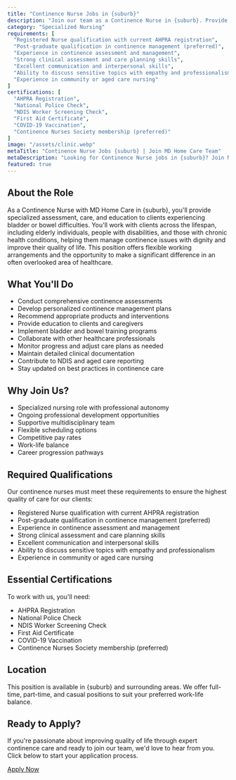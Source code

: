 ```yaml
---
title: "Continence Nurse Jobs in {suburb}"
description: "Join our team as a Continence Nurse in {suburb}. Provide specialized assessment, care, and education to help clients manage continence issues with dignity and confidence."
category: "Specialized Nursing"
requirements: [
  "Registered Nurse qualification with current AHPRA registration",
  "Post-graduate qualification in continence management (preferred)",
  "Experience in continence assessment and management",
  "Strong clinical assessment and care planning skills",
  "Excellent communication and interpersonal skills",
  "Ability to discuss sensitive topics with empathy and professionalism",
  "Experience in community or aged care nursing"
]
certifications: [
  "AHPRA Registration",
  "National Police Check",
  "NDIS Worker Screening Check",
  "First Aid Certificate",
  "COVID-19 Vaccination",
  "Continence Nurses Society membership (preferred)"
]
image: "/assets/clinic.webp"
metaTitle: "Continence Nurse Jobs {suburb} | Join MD Home Care Team"
metaDescription: "Looking for Continence Nurse jobs in {suburb}? Join MD Home Care's specialized nursing team. Provide expert continence care with flexible hours and competitive rates."
featured: true
---
```


## About the Role

As a Continence Nurse with MD Home Care in {suburb}, you'll provide specialized assessment, care, and education to clients experiencing bladder or bowel difficulties. You'll work with clients across the lifespan, including elderly individuals, people with disabilities, and those with chronic health conditions, helping them manage continence issues with dignity and improve their quality of life. This position offers flexible working arrangements and the opportunity to make a significant difference in an often overlooked area of healthcare.

## What You'll Do

- Conduct comprehensive continence assessments
- Develop personalized continence management plans
- Recommend appropriate products and interventions
- Provide education to clients and caregivers
- Implement bladder and bowel training programs
- Collaborate with other healthcare professionals
- Monitor progress and adjust care plans as needed
- Maintain detailed clinical documentation
- Contribute to NDIS and aged care reporting
- Stay updated on best practices in continence care

## Why Join Us?

- Specialized nursing role with professional autonomy
- Ongoing professional development opportunities
- Supportive multidisciplinary team
- Flexible scheduling options
- Competitive pay rates
- Work-life balance
- Career progression pathways

## Required Qualifications

Our continence nurses must meet these requirements to ensure the highest quality of care for our clients:

- Registered Nurse qualification with current AHPRA registration
- Post-graduate qualification in continence management (preferred)
- Experience in continence assessment and management
- Strong clinical assessment and care planning skills
- Excellent communication and interpersonal skills
- Ability to discuss sensitive topics with empathy and professionalism
- Experience in community or aged care nursing

## Essential Certifications

To work with us, you'll need:

- AHPRA Registration
- National Police Check
- NDIS Worker Screening Check
- First Aid Certificate
- COVID-19 Vaccination
- Continence Nurses Society membership (preferred)

## Location

This position is available in {suburb} and surrounding areas. We offer full-time, part-time, and casual positions to suit your preferred work-life balance.

## Ready to Apply?

If you're passionate about improving quality of life through expert continence care and ready to join our team, we'd love to hear from you. Click below to start your application process.

[Apply Now](/contact) 